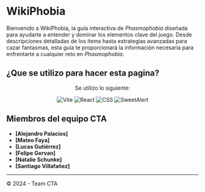 # WikiPhobia

Bienvenido a WikiPhobia, la guía interactiva de *Phasmophobia* diseñada para ayudarte a entender y dominar los elementos clave del juego. Desde descripciones detalladas de los ítems hasta estrategias avanzadas para cazar fantasmas, esta guía te proporcionará la información necesaria para enfrentarte a cualquier reto en *Phasmophobia*.

## ¿Que se utilizo para hacer esta pagina?
<p align="center">Se utilizo lo siguiente:</p>
<p align="center">
<img alt="Vite" src="https://img.shields.io/badge/-Vite-B73BFE?style=flat&logo=vite&logoColor=white"></a>
<img alt="React" src="https://shields.io/badge/react-black?logo=react&style=for-the-badge"></a>
<img alt="CSS" src="https://img.shields.io/badge/CSS-1572B6.svg?logo=css3&logoColor=white"></a>
<img alt="SweetAlert" src="https://img.shields.io/badge/SWAL-Sweet%20Alert-orange"></a>
</p>

## Miembros del equipo CTA

- **[Alejandro Palacios]** 
- **[Mateo Faya]** 
- **[Lucas Gutiérrez]** 
- **[Felipe Gervan]**
- **[Natalie Schunke]**
- **[Santiago Villafañez]**

---

© 2024 - Team CTA
